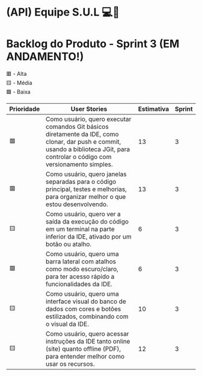 # (API) Equipe S.U.L 💻💾

# Backlog do Produto - Sprint 3 (EM ANDAMENTO!)

🟥 - Alta <br>
🟨 - Média <br>
🟩 - Baixa <br>

| Prioridade | User Stories | Estimativa | Sprint |
| ---------- | ------------ | ---------- | ------ |
| 🟥 | Como usuário, quero executar comandos Git básicos diretamente da IDE, como clonar, dar push e commit, usando a biblioteca JGit, para controlar o código com versionamento simples. | 13 | 3 |
| 🟥 | Como usuário, quero janelas separadas para o código principal, testes e melhorias, para organizar melhor o que estou desenvolvendo. | 13 | 3 |
| 🟨 | Como usuário, quero ver a saída da execução do código em um terminal na parte inferior da IDE, ativado por um botão ou atalho. | 6 | 3 |
| 🟥 | Como usuário, quero uma barra lateral com atalhos como modo escuro/claro, para ter acesso rápido a funcionalidades da IDE. | 6 | 3 |
| 🟨 | Como usuário, quero uma interface visual do banco de dados com cores e botões estilizados, combinando com o visual da IDE. | 10 | 3 |
| 🟨 | Como usuário, quero acessar instruções da IDE tanto online (site) quanto offline (PDF), para entender melhor como usar os recursos. | 12 | 3 |

<br>
